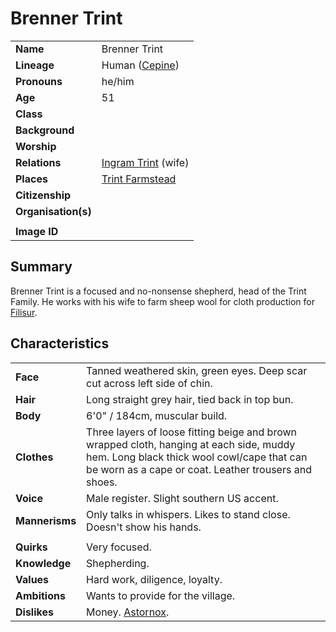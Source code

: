 # Brenner Trint

|||
| --- | --- |
| **Name** | Brenner Trint | character.4
| **Lineage** | Human ([Cepine](../lineages/cepine.md)) |
| **Pronouns** | he/him |
| **Age** | 51 |
| **Class** | |
| **Background** | |
| **Worship** | |
| **Relations** | [Ingram Trint](ingram-trint.md) (wife) |
| **Places** | [Trint Farmstead](../places/buildings/houses/trint-farmstead.md) |
| **Citizenship** | |
| **Organisation(s)** | |
|||
| **Image ID** | |

## Summary

Brenner Trint is a focused and no-nonsense shepherd, head of the Trint Family. He works with his wife to farm sheep wool for cloth production for [Filisur](../places/villages/filisur.md).

## Characteristics

| | |
| --- | --- |
| **Face** | Tanned weathered skin, green eyes. Deep scar cut across left side of chin. | characteristics.2
| **Hair** | Long straight grey hair, tied back in top bun. |
| **Body** | 6'0" / 184cm, muscular build. |
| **Clothes** | Three layers of loose fitting beige and brown wrapped cloth, hanging at each side, muddy hem. Long black thick wool cowl/cape that can be worn as a cape or coat. Leather trousers and shoes. |
| **Voice** | Male register. Slight southern US accent. |
| **Mannerisms** | Only talks in whispers. Likes to stand close. Doesn't show his hands. |
| | |
| **Quirks** | Very focused. |
| **Knowledge** | Shepherding. |
| **Values** | Hard work, diligence, loyalty. |
| **Ambitions** | Wants to provide for the village. |
| **Dislikes** | Money. [Astornox](../organisations/government/astornox/astornox.md). |
